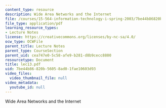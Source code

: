```yaml
---
content_type: resource
description: Wide Area Networks and the Internet
file: /courses/15-564-information-technology-i-spring-2003/7be44b86820b56058ad01fae10603d93_lec13.pdf
file_type: application/pdf
learning_resource_types:
- Lecture Notes
license: https://creativecommons.org/licenses/by-nc-sa/4.0/
ocw_type: OCWFile
parent_title: Lecture Notes
parent_type: CourseSection
parent_uid: cea747e0-5c58-afe9-b281-d8b9cecc8800
resourcetype: Document
title: lec13.pdf
uid: 7be44b86-820b-5605-8ad0-1fae10603d93
video_files:
  video_thumbnail_file: null
video_metadata:
  youtube_id: null
---
```

Wide Area Networks and the Internet